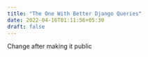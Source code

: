 ```yaml
---
title: "The One With Better Django Queries"
date: 2022-04-16T01:11:56+05:30
draft: false
---
```


Change after making it public
